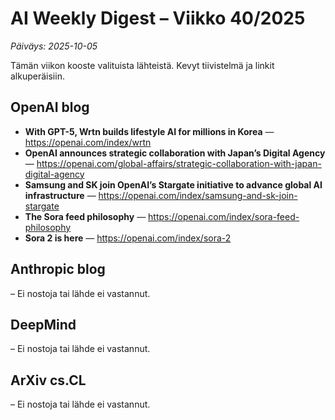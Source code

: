 # AI Weekly Digest – Viikko 40/2025

_Päiväys: 2025-10-05_

Tämän viikon kooste valituista lähteistä. Kevyt tiivistelmä ja linkit alkuperäisiin.

## OpenAI blog
- **With GPT-5, Wrtn builds lifestyle AI for millions in Korea** — https://openai.com/index/wrtn
- **OpenAI announces strategic collaboration with Japan’s Digital Agency** — https://openai.com/global-affairs/strategic-collaboration-with-japan-digital-agency
- **Samsung and SK join OpenAI’s Stargate initiative to advance global AI infrastructure** — https://openai.com/index/samsung-and-sk-join-stargate
- **The Sora feed philosophy** — https://openai.com/index/sora-feed-philosophy
- **Sora 2 is here** — https://openai.com/index/sora-2

## Anthropic blog
– Ei nostoja tai lähde ei vastannut.

## DeepMind
– Ei nostoja tai lähde ei vastannut.

## ArXiv cs.CL
– Ei nostoja tai lähde ei vastannut.

